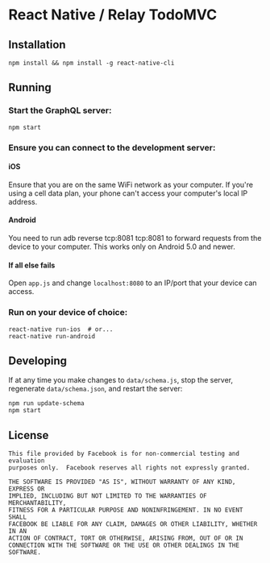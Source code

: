 # React Native / Relay TodoMVC

## Installation

```
npm install && npm install -g react-native-cli
```

## Running

### Start the GraphQL server:

```
npm start
```

### Ensure you can connect to the development server:

#### iOS

Ensure that you are on the same WiFi network as your computer. If you're using a
cell data plan, your phone can't access your computer's local IP address.

#### Android

You need to run adb reverse tcp:8081 tcp:8081 to forward requests from the
device to your computer. This works only on Android 5.0 and newer.

#### If all else fails

Open `app.js` and change `localhost:8080` to an IP/port that your device can
access.

### Run on your device of choice:

```
react-native run-ios  # or...
react-native run-android
```

## Developing

If at any time you make changes to `data/schema.js`, stop the server,
regenerate `data/schema.json`, and restart the server:

```
npm run update-schema
npm start
```

## License

    This file provided by Facebook is for non-commercial testing and evaluation
    purposes only.  Facebook reserves all rights not expressly granted.

    THE SOFTWARE IS PROVIDED "AS IS", WITHOUT WARRANTY OF ANY KIND, EXPRESS OR
    IMPLIED, INCLUDING BUT NOT LIMITED TO THE WARRANTIES OF MERCHANTABILITY,
    FITNESS FOR A PARTICULAR PURPOSE AND NONINFRINGEMENT. IN NO EVENT SHALL
    FACEBOOK BE LIABLE FOR ANY CLAIM, DAMAGES OR OTHER LIABILITY, WHETHER IN AN
    ACTION OF CONTRACT, TORT OR OTHERWISE, ARISING FROM, OUT OF OR IN
    CONNECTION WITH THE SOFTWARE OR THE USE OR OTHER DEALINGS IN THE SOFTWARE.
